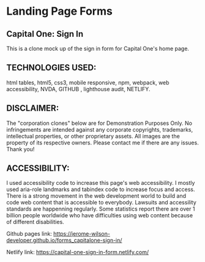 # Landing Page Forms

## Capital One: Sign In 
This is a clone mock up of the sign in form for Capital One's home page.

## TECHNOLOGIES USED: 
html tables, html5, css3, mobile responsive, npm, webpack, web accessibility, NVDA, GITHUB , lighthouse audit, NETLIFY.

## DISCLAIMER: 
The "corporation clones" below are for Demonstration Purposes Only. No infringements are intended against any corporate copyrights, trademarks, intellectual properties, or other proprietary assets. All images are the property of its respective owners. Please contact me if there are any issues. Thank you!

## ACCESSIBILITY: 
I used accessibility code to increase this page's web accessibility. I mostly used aria-role landmarks and tabindex code to increase focus and access. There is a strong movement in the web development world to build and code web content that is accessible to everybody. Lawsuits and accessility standards are happenning regularly. Some statistics report there are over 1 billion people worldwide who have difficulties using web content because of different disabilities.

Github pages link: 
https://jerome-wilson-developer.github.io/forms_capitalone-sign-in/

Netlify link: 
https://capital-one-sign-in-form.netlify.com/

